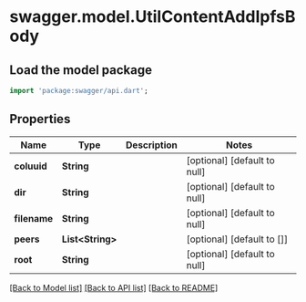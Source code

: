 # swagger.model.UtilContentAddIpfsBody

## Load the model package
```dart
import 'package:swagger/api.dart';
```

## Properties
Name | Type | Description | Notes
------------ | ------------- | ------------- | -------------
**coluuid** | **String** |  | [optional] [default to null]
**dir** | **String** |  | [optional] [default to null]
**filename** | **String** |  | [optional] [default to null]
**peers** | **List&lt;String&gt;** |  | [optional] [default to []]
**root** | **String** |  | [optional] [default to null]

[[Back to Model list]](../README.md#documentation-for-models) [[Back to API list]](../README.md#documentation-for-api-endpoints) [[Back to README]](../README.md)


